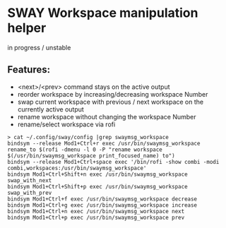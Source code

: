 # SWAY Workspace manipulation helper
in progress / unstable

## Features:

- \<next\>/\<prev\> command stays on the active output
- reorder workspace by increasing/decreasing workspace Number
- swap current workspace with previous / next workspace on the currently active output
- rename workspace without changing the workspace Number
- rename/select workspace via rofi

```
> cat ~/.config/sway/config |grep swaymsg_workspace
bindsym --release Mod1+Ctrl+r exec /usr/bin/swaymsg_workspace rename_to $(rofi -dmenu -l 0 -P "rename workspace $(/usr/bin/swaymsg_workspace print_focused_name) to")
bindsym --release Mod1+Ctrl+space exec '/bin/rofi -show combi -modi combi,workspaces:/usr/bin/swaymsg_workspace'
bindsym Mod1+Ctrl+Shift+n exec /usr/bin/swaymsg_workspace swap_with_next
bindsym Mod1+Ctrl+Shift+p exec /usr/bin/swaymsg_workspace swap_with_prev
bindsym Mod1+Ctrl+f exec /usr/bin/swaymsg_workspace decrease
bindsym Mod1+Ctrl+g exec /usr/bin/swaymsg_workspace increase
bindsym Mod1+Ctrl+n exec /usr/bin/swaymsg_workspace next
bindsym Mod1+Ctrl+p exec /usr/bin/swaymsg_workspace prev
```
